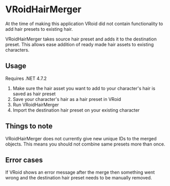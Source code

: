 # VRoidHairMerger

At the time of making this application VRoid did not contain functionality to add hair presets to existing hair.

VRoidHairMerger takes source hair preset and adds it to the destination preset. This allows ease addition of ready made hair assets to existing characters.


## Usage
Requires .NET 4.7.2

1. Make sure the hair asset you want to add to your character's hair is saved as hair preset
2. Save your character's hair as a hair preset in VRoid
3. Run VRoidHairMerger
4. Import the destination hair preset on your existing character

## Things to note
VRoidHairMerger does not currently give new unique IDs to the merged objects. This means you should not combine same presets more than once.

## Error cases
If VRoid shows an error message after the merge then something went wrong and the destination hair preset needs to be manually removed.
